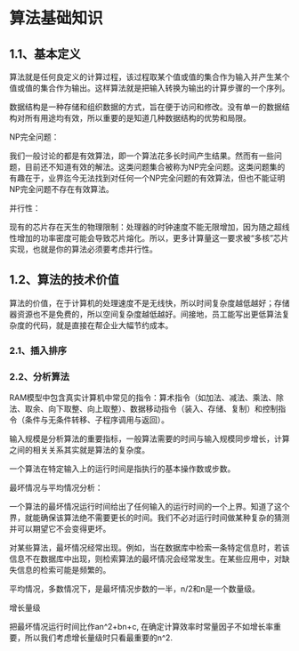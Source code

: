 # 算法基础知识

## 1.1、基本定义

算法就是任何良定义的计算过程，该过程取某个值或值的集合作为输入并产生某个值或值的集合作为输出。这样算法就是把输入转换为输出的计算步骤的一个序列。

数据结构是一种存储和组织数据的方式，旨在便于访问和修改。没有单一的数据结构对所有用途均有效，所以重要的是知道几种数据结构的优势和局限。

NP完全问题：

我们一般讨论的都是有效算法，即一个算法花多长时间产生结果。然而有一些问题，目前还不知道有效的解法。这类问题集合被称为NP完全问题。这类问题集的有趣在于，业界迄今无法找到对任何一个NP完全问题的有效算法，但也不能证明NP完全问题不存在有效算法。

并行性：

现有的芯片存在天生的物理限制：处理器的时钟速度不能无限增加，因为随之超线性增加的功率密度可能会导致芯片熔化。所以，更多计算量这一要求被“多核”芯片实现，也就是你的算法必须要考虑并行性。

## 1.2、算法的技术价值

算法的价值，在于计算机的处理速度不是无线快，所以时间复杂度越低越好；存储器资源也不是免费的，所以空间复杂度越低越好。间接地，员工能写出更低算法复杂度的代码，就是直接在帮企业大幅节约成本。

### 2.1、插入排序

### 2.2、分析算法

RAM模型中包含真实计算机中常见的指令：算术指令（如加法、减法、乘法、除法、取余、向下取整、向上取整）、数据移动指令（装入、存储、复制）和控制指令（条件与无条件转移、子程序调用与返回）。

输入规模是分析算法的重要指标，一般算法需要的时间与输入规模同步增长，计算之间的相关关系其实就是算法的复杂度。

一个算法在特定输入上的运行时间是指执行的基本操作数或步数。

最坏情况与平均情况分析：

一个算法的最坏情况运行时间给出了任何输入的运行时间的一个上界。知道了这个界，就能确保该算法绝不需要更长的时间。我们不必对运行时间做某种复杂的猜测并可以期望它不会变得更坏。

对某些算法，最坏情况经常出现。例如，当在数据库中检索一条特定信息时，若该信息不在数据库中出现，则检索算法的最坏情况会经常发生。在某些应用中，对缺失信息的检索可能是频繁的。

平均情况，多数情况下，是最坏情况步数的一半，n/2和n是一个数量级。

增长量级

把最坏情况运行时间比作an^2+bn+c, 在确定计算效率时常量因子不如增长率重要，所以我们考虑增长量级时只看最重要的n^2.
